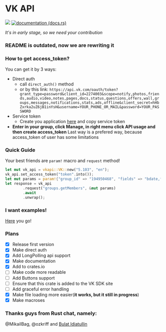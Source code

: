 # VK API
[![](http://meritbadge.herokuapp.com/vkapi)](https://crates.io/crates/vkapi)
[![documentation (docs.rs)](https://docs.rs/vkapi/badge.svg)](https://docs.rs/vkapi)

_It's in early stage, so we need your contribution_

### README is outdated, now we are rewriting it


### How to get access_token?
You can get it by 3 ways:
* Direct auth
  * call `direct_auth()` method
  * or by this link: `https://api.vk.com/oauth/token?grant_type=password&client_id=2274003&scope=notify,photos,friends,audio,video,notes,pages,docs,status,questions,offers,wall,groups,messages,notifications,stats,ads,offline&client_secret=hHbZxrka2uZ6jB1inYsH&username=YOUR_PHONE_OR_MAIL&password=YOUR_PASSWORD`
* Service token
  * Create you application [here](https://vk.com/apps?act=manage) and copy service token
* __Enter in your group, click Manage, in right menu click API usage and then create access_token__
Last way is a prefered way, because access_token of user has some limitations

### Quick Guide
Your best friends are `param!` macro and `request` method!

```rust
let mut vk_api = vkapi::VK::new("5.103", "en");
vk_api.set_access_token("token".into());
let mut params = param!{"group_id" => "194950468", "fields" => "bdate,first_name,last_name"};
let response = vk_api
        .request("groups.getMembers", &mut params)
        .await
        .unwrap();
```


### I want examples!
[Here](https://github.com/DuckerMan/vk_api/tree/master/examples) you go!

### Plans

- [x] Release first version
- [x] Make direct auth
- [x] Add LongPolling api support
- [x] Make documentation
- [x] Add to crates.io
- [ ] Make code more readable
- [ ] Add Buttons support
- [ ] Ensure that this crate is added to the VK SDK site
- [ ] Add graceful error handling
- [x] Make file loading more easier(**it works, but it still in progress**)
- [x] Make macroses
### Thanks guys from Rust chat, namely:

@MikailBag, @ozkriff and [Bulat Idiatullin](https://vk.com/freeducker)